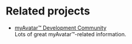 # Related projects

* [myAvatar™ Development Community](https://github.com/myAvatar-Development-Community)<br>
Lots of great myAvatar™-related information.